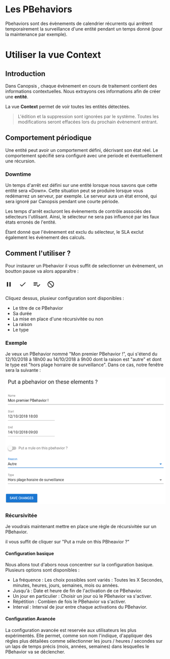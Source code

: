 #  Les PBehaviors

Pbehaviors sont des évènements de calendrier récurrents qui arrêtent temporairement la surveillance d'une entité pendant un temps donné (pour la maintenance par exemple).

# Utiliser la vue Context

## Introduction

Dans Canopsis , chaque évènement en cours de traitement contient des informations contextuelles.
Nous extrayons ces informations afin de créer une **entité**.

La vue **Context** permet de voir toutes les entités détectées.

> L'édition et la suppression sont ignorées par le système.
> Toutes les modifications seront effacées lors du prochain évènement entrant.

## Comportement périodique

Une entité peut avoir un comportement défini, décrivant son état réel.
Le comportement spécifié sera configuré avec une periode et éventuellement une récursion.

### Downtime

Un temps d'arrêt est défini sur une entité lorsque nous savons que cette entité sera «Down». Cette situation peut se produire lorsque vous redémarrez un serveur, par exemple.
Le serveur aura un état erroné, qui sera ignoré par Canopsis pendant une courte période.

Les temps d'arrêt excluront les évènements de contrôle associés des sélecteurs l'utilisant.
Ainsi, le sélecteur ne sera pas influencé par les faux états erronés de l'entité.

Étant donné que l'évènement est exclu du sélecteur, le SLA exclut également les évènement des calculs.

## Comment l'utiliser ?

Pour instaurer un Pbehavior il vous suffit de selectionner un évènement, un boutton pause va alors apparaître :

![menu](img/menu.png)

Cliquez dessus, plusieur configuration sont disponibles :

* Le titre de ce PBehavior
* Sa durée
* La mise en place d'une récursivitée ou non
* La raison
* Le type

### Exemple

Je veux un PBehavior nommé "Mon premier PBehavior !", qui s'étend du 12/10/2018 à 18h00 au 14/10/2018 à 9h00 dont la raison est "autre" et dont le type est "hors plage horraire de surveillance".
Dans ce cas, notre fenêtre sera la suivante :

![fen1](img/fen1.png)

### Récursivitée

Je voudrais maintenant mettre en place une règle de récursivitée sur un PBehavior.

il vous suffit de cliquer sur "Put a rrule on this PBheavior ?"

#### Configuration basique

Nous allons tout d'abors nous concentrer sur la configuration basique. Plusieurs options sont disponibles :

* La fréquence :  Les choix possibles sont variés : Toutes les X Secondes, minutes, heures, jours, semaines, mois ou années.
* Jusqu'à : Date et heure de fin de l'activation de ce PBehavior.
* Un jour en particulier : Choisir un jour où le PBehavior va s'activer.
* Répétition : Combien de fois le PBehavior va s'activer.
* Interval : Interval de jour entre chaque activations du PBehavior.

#### Configuration Avancée

La configuration avancée est reservée aux utilisateurs les plus expérimentés.
Elle permet, comme son nom l'indique, d'appliquer des règles plus détailées comme sélectionner les jours / heures / secondes sur un laps de temps précis (mois, années, semaines) dans lesquelles le PBehavior va se déclencher.

